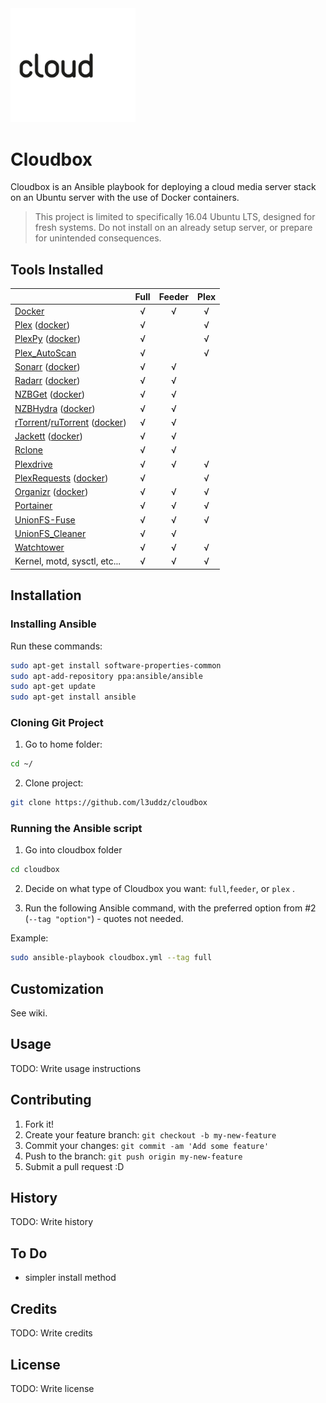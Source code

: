 <img src="cloudbox-animated.gif" width="200">


# Cloudbox

Cloudbox is an Ansible playbook for deploying a cloud media server stack on an Ubuntu server with the use of Docker containers.

>This project is limited to specifically 16.04 Ubuntu LTS, designed for fresh systems. Do not install on an already setup server, or prepare for unintended consequences.


## Tools Installed


|                                                                 | Full | Feeder | Plex |
|:--------------------------------------------------------------- |:----:|:------:|:----:|
| [Docker][627bd283]                                              |  √   |   √    |  √   |
| [Plex][10952c53] ([docker][d369f92b])                           |  √   |        |  √   |
| [PlexPy][363c0adc] ([docker][cda70c13])                         |  √   |        |  √   |
| [Plex_AutoScan][96e27fd1]                                       |  √   |        |  √   |
| [Sonarr][8ae81bb6] ([docker][fa005e4a])                         |  √   |   √    |      |
| [Radarr][8211f62c] ([docker][5f7edfff])                         |  √   |   √    |      |
| [NZBGet][2e2bad08] ([docker][a9b9645e])                         |  √   |   √    |      |
| [NZBHydra][a0cc8c46] ([docker][50ba3cbb])                       |  √   |   √    |      |
| [rTorrent][512b104c]/[ruTorrent][8d6ce857] ([docker][344a7c4b]) |  √   |   √    |      |
| [Jackett][1caa43a0] ([docker][cab1a251])                        |  √   |   √    |      |
| [Rclone][b4cef019]                                              |  √   |   √    |      |
| [Plexdrive][0367302f]                                           |  √   |   √    |  √   |
| [PlexRequests][458fc748] ([docker][0044f8e1])                   |  √   |        |  √   |
| [Organizr][d328b256] ([docker][1e468891])                       |  √   |   √    |  √   |
| [Portainer][726e0b6f]                                           |  √   |   √    |  √   |
| [UnionFS-Fuse][6e8f308f]                                        |  √   |   √    |  √   |
| [UnionFS_Cleaner][f20acc3e]                                     |  √   |   √    |      |
| [Watchtower][a98faaaf]                                          |  √   |   √    |  √   |
| Kernel, motd, sysctl, etc...                                    |  √   |   √    |  √   |

  [627bd283]: https://www.docker.com "Docker"
  [10952c53]: https://www.plex.tv "Plex"
  [d369f92b]: https://github.com/plexinc/pms-docker "Official Docker container for Plex Media Server"
  [363c0adc]: https://github.com/JonnyWong16/plexpy "PlexPy"
  [cda70c13]: https://github.com/linuxserver/docker-plexpy "linuxserver/plexpy"
  [96e27fd1]: https://github.com/l3uddz/plex_autoscan "Plex_AutoScan"
  [8ae81bb6]: https://sonarr.tv "Sonarr"
  [fa005e4a]: https://github.com/linuxserver/docker-sonarr "linuxserver/sonarr"
  [8211f62c]: https://radarr.video "Radarr"
  [5f7edfff]: https://github.com/linuxserver/docker-radarr "linuxserver/radarr"
  [2e2bad08]: https://nzbget.net "NZBGet"
  [a9b9645e]: https://github.com/linuxserver/docker-nzbget "linuxserver/nzbget"
  [a0cc8c46]: https://github.com/theotherp/nzbhydra "NZBHydra"
  [50ba3cbb]: https://github.com/linuxserver/docker-hydra "linuxserver/hydra"
  [512b104c]: https://github.com/rakshasa/rtorrent/wiki "rTorrent"
  [8d6ce857]: https://github.com/Novik/ruTorrent "ruTorrent"
  [344a7c4b]: https://github.com/linuxserver/docker-rutorrent "linuxserver/rutorrent"
  [1caa43a0]: https://github.com/Jackett/Jackett "Jackett"
  [cab1a251]: https://github.com/linuxserver/docker-jackett "linuxserver/jackett"
  [b4cef019]: https://rclone.org "Rclone"
  [0367302f]: https://github.com/dweidenfeld/plexdrive "Plexdrive"
  [6e8f308f]: http://manpages.ubuntu.com/manpages/zesty/man8/unionfs.8.html "UnionFS-Fuse"
  [f20acc3e]: https://github.com/l3uddz/unionfs_cleaner "UnionFS_Cleaner"
  [a98faaaf]: https://github.com/v2tec/watchtower "Watchtower"
  [458fc748]: https://github.com/lokenx/plexrequests-meteor "PlexRequests"
  [0044f8e1]: https://github.com/linuxserver/docker-plexrequests "linuxserver/plexrequests"
  [d328b256]: https://github.com/causefx/Organizr "Organizr"
  [1e468891]: https://github.com/linuxserver/docker-organizr "lsiocommunity/organizr"
  [726e0b6f]: https://portainer.io "Portainer"



## Installation

### Installing Ansible

Run these commands:
```bash
sudo apt-get install software-properties-common
sudo apt-add-repository ppa:ansible/ansible
sudo apt-get update
sudo apt-get install ansible
```

### Cloning Git Project

1. Go to home folder:

  ```bash
  cd ~/
  ```

2. Clone project:

  ```bash
  git clone https://github.com/l3uddz/cloudbox
  ```

### Running the Ansible script

1. Go into cloudbox folder

  ```bash
  cd cloudbox
  ```

2. Decide on what type of Cloudbox you want: `full`,`feeder`, or `plex` .

3. Run the following Ansible command, with the preferred option from #2 (`--tag "option"`) - quotes not needed.

  Example:

  ```bash
  sudo ansible-playbook cloudbox.yml --tag full
  ```

## Customization

See wiki.

## Usage

TODO: Write usage instructions

## Contributing

1. Fork it!
2. Create your feature branch: `git checkout -b my-new-feature`
3. Commit your changes: `git commit -am 'Add some feature'`
4. Push to the branch: `git push origin my-new-feature`
5. Submit a pull request :D

## History

TODO: Write history

## To Do

- simpler install method

## Credits

TODO: Write credits

## License

TODO: Write license
